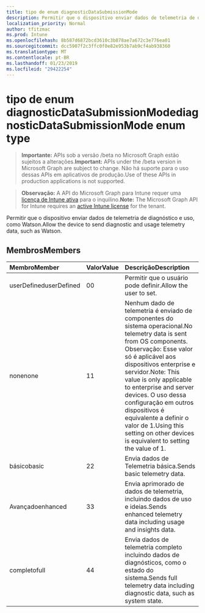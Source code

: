 ```yaml
---
title: tipo de enum diagnosticDataSubmissionMode
description: Permitir que o dispositivo enviar dados de telemetria de diagnóstico e uso, como Watson.
localization_priority: Normal
author: tfitzmac
ms.prod: Intune
ms.openlocfilehash: 8b587d6872bcd3610c3b878ae7a672c3e776ea01
ms.sourcegitcommit: dcc5907f2c3ffc0f0e82e953b7ab9cf4ab938360
ms.translationtype: MT
ms.contentlocale: pt-BR
ms.lasthandoff: 01/23/2019
ms.locfileid: "29422254"
---
```

# <a name="diagnosticdatasubmissionmode-enum-type"></a><span data-ttu-id="f34c7-103">tipo de enum diagnosticDataSubmissionMode</span><span class="sxs-lookup"><span data-stu-id="f34c7-103">diagnosticDataSubmissionMode enum type</span></span>

> <span data-ttu-id="f34c7-104">**Importante:** APIs sob a versão /beta no Microsoft Graph estão sujeitos a alterações.</span><span class="sxs-lookup"><span data-stu-id="f34c7-104">**Important:** APIs under the /beta version in Microsoft Graph are subject to change.</span></span> <span data-ttu-id="f34c7-105">Não há suporte para o uso dessas APIs em aplicativos de produção.</span><span class="sxs-lookup"><span data-stu-id="f34c7-105">Use of these APIs in production applications is not supported.</span></span>

> <span data-ttu-id="f34c7-106">**Observação:** A API do Microsoft Graph para Intune requer uma [licença de Intune ativa](https://go.microsoft.com/fwlink/?linkid=839381) para o inquilino.</span><span class="sxs-lookup"><span data-stu-id="f34c7-106">**Note:** The Microsoft Graph API for Intune requires an [active Intune license](https://go.microsoft.com/fwlink/?linkid=839381) for the tenant.</span></span>

<span data-ttu-id="f34c7-107">Permitir que o dispositivo enviar dados de telemetria de diagnóstico e uso, como Watson.</span><span class="sxs-lookup"><span data-stu-id="f34c7-107">Allow the device to send diagnostic and usage telemetry data, such as Watson.</span></span>

## <a name="members"></a><span data-ttu-id="f34c7-108">Membros</span><span class="sxs-lookup"><span data-stu-id="f34c7-108">Members</span></span>
|<span data-ttu-id="f34c7-109">Membro</span><span class="sxs-lookup"><span data-stu-id="f34c7-109">Member</span></span>|<span data-ttu-id="f34c7-110">Valor</span><span class="sxs-lookup"><span data-stu-id="f34c7-110">Value</span></span>|<span data-ttu-id="f34c7-111">Descrição</span><span class="sxs-lookup"><span data-stu-id="f34c7-111">Description</span></span>|
|:---|:---|:---|
|<span data-ttu-id="f34c7-112">userDefined</span><span class="sxs-lookup"><span data-stu-id="f34c7-112">userDefined</span></span>|<span data-ttu-id="f34c7-113">0</span><span class="sxs-lookup"><span data-stu-id="f34c7-113">0</span></span>|<span data-ttu-id="f34c7-114">Permitir que o usuário pode definir.</span><span class="sxs-lookup"><span data-stu-id="f34c7-114">Allow the user to set.</span></span>|
|<span data-ttu-id="f34c7-115">none</span><span class="sxs-lookup"><span data-stu-id="f34c7-115">none</span></span>|<span data-ttu-id="f34c7-116">1</span><span class="sxs-lookup"><span data-stu-id="f34c7-116">1</span></span>|<span data-ttu-id="f34c7-117">Nenhum dado de telemetria é enviado de componentes do sistema operacional.</span><span class="sxs-lookup"><span data-stu-id="f34c7-117">No telemetry data is sent from OS components.</span></span> <span data-ttu-id="f34c7-118">Observação: Esse valor só é aplicável aos dispositivos enterprise e servidor.</span><span class="sxs-lookup"><span data-stu-id="f34c7-118">Note: This value is only applicable to enterprise and server devices.</span></span> <span data-ttu-id="f34c7-119">O uso dessa configuração em outros dispositivos é equivalente a definir o valor de 1.</span><span class="sxs-lookup"><span data-stu-id="f34c7-119">Using this setting on other devices is equivalent to setting the value of 1.</span></span>|
|<span data-ttu-id="f34c7-120">básico</span><span class="sxs-lookup"><span data-stu-id="f34c7-120">basic</span></span>|<span data-ttu-id="f34c7-121">2</span><span class="sxs-lookup"><span data-stu-id="f34c7-121">2</span></span>|<span data-ttu-id="f34c7-122">Envia dados de Telemetria básica.</span><span class="sxs-lookup"><span data-stu-id="f34c7-122">Sends basic telemetry data.</span></span>|
|<span data-ttu-id="f34c7-123">Avançado</span><span class="sxs-lookup"><span data-stu-id="f34c7-123">enhanced</span></span>|<span data-ttu-id="f34c7-124">3</span><span class="sxs-lookup"><span data-stu-id="f34c7-124">3</span></span>|<span data-ttu-id="f34c7-125">Envia aprimorado de dados de telemetria, incluindo dados de uso e ideias.</span><span class="sxs-lookup"><span data-stu-id="f34c7-125">Sends enhanced telemetry data including usage and insights data.</span></span>|
|<span data-ttu-id="f34c7-126">completo</span><span class="sxs-lookup"><span data-stu-id="f34c7-126">full</span></span>|<span data-ttu-id="f34c7-127">4</span><span class="sxs-lookup"><span data-stu-id="f34c7-127">4</span></span>|<span data-ttu-id="f34c7-128">Envia dados de telemetria completo incluindo dados de diagnósticos, como o estado do sistema.</span><span class="sxs-lookup"><span data-stu-id="f34c7-128">Sends full telemetry data including diagnostic data, such as system state.</span></span>|





